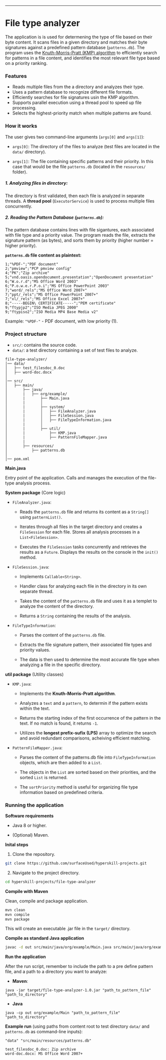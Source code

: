 ---
# File type analyzer

The application is is used for determening the type of file based on their byte content. It scans files in a given directory and matches their byte signatures against a predefined pattern database (`patterns.db`). The program uses the [Knuth-Morris-Pratt (KMP) algorithm](https://www.geeksforgeeks.org/kmp-algorithm-for-pattern-searching/) to efficiently search for patterns in a file content, and identifies the most relevant file type based on a priority ranking. 

### Features

- Reads multiple files from the a directory and analyzes their type.
- Uses a pattern database to recognize different file formats.
- Efficiently searches for file signatures usin the KMP algorithm.
- Supports parallel execution using a thread pool to speed up file processing.
- Selects the highest-priority match when multiple patterns are found.

### How it works

The user gives two command-line arguments (`args[0]` and `args[1]`):
   
   - `args[0]`: The directory of the files to analyze (test files are located in the `data/` directory).

   - `args[1]`: The file containing specific patterns and their priority. In this case that would be the file `patterns.db` (located in the `resources/` folder).


##### **1. Analyzing files in directory:** 

The directory is first validated, then each file is analyzed in separate threads. A **thread pool** (`ExecutorService`) is used to process multiple files concurrently.

##### **2. Reading the Pattern Database (`patterns.db`):**

The pattern database contains lines with file sigantures, each associated with file type and a priority value. The program reads the file, extracts the signature pattern (as bytes), and sorts them by priority (higher number = higher priority).

**`patterns.db` file content as plaintext:**

```plaintext
1;"%PDF-";"PDF document"
2;"pmview";"PCP pmview config"
4;"PK";"Zip archive"
5;"vnd.oasis.opendocument.presentation";"OpenDocument presentation"
6;"W.o.r.d";"MS Office Word 2003"
6;"P.o.w.e.r.P.o.i";"MS Office PowerPoint 2003"
7;"word/_rels";"MS Office Word 2007+"
7;"ppt/_rels";"MS Office PowerPoint 2007+"
7;"xl/_rels";"MS Office Excel 2007+"
8;"-----BEGIN\ CERTIFICATE-----";"PEM certificate"
9;"ftypjp2";"ISO Media JPEG 2000"
9;"ftypiso2";"ISO Media MP4 Base Media v2"
```
Example: `"%PDF-"` - PDF document, with low priority (1).

### Project structure

- `src/`: contains the source code.
- `data/`: a test directory containing a set of test files to analyze.

```plaintext
file-type-analyzer/
│── data/
│   ├── test_filesdoc_0.doc
│   ├── word-doc.docx
│
│── src/
│   ├── main/
│       ├── java/
│       |   ├── org/example/
│       |       ├── Main.java
│       |       │
│       |       ├── system/
│       |       │   ├── FileAnalyzer.java
│       |       │   ├── FileSession.java
│       |       │   ├── FileTypeInformation.java
│       |       │
│       |       ├── util/
│       |           ├── KMP.java
│       |           ├── PatternFileMapper.java
│       |
│       ├── resources/
│           ├── patterns.db
│
│── pom.xml
```
**Main.java**

Entry point of the application. Calls and manages the execution of the file-type analysis process. 

**System package** (Core logic)

- `FileAnalyzer.java`:

   - Reads the `patterns.db` file and returns its content as a `String[]` using `patternList()`.
    
   - Iterates through all files in the target directory and creates a `FileSession` for each file.
Stores all analysis processes in a `List<FileSession>`.

   - Executes the `FileSession` tasks concurrently and retrieves the results as a `Future`.
Displays the results on the console in the `init()` method.

- `FileSession.java`:

   - Implements `Callable<String>`. 
   
   - Handler class for analyzing each file in the directory in its own separate thread. 

   - Takes the content of the `patterns.db` file and uses it as a templet to analyze the content of the directory. 

   - Returns a `String`  containing the results of the analysis. 

- `FileTypeInformation`:

   - Parses the content of the `patterns.db` file.

   - Extracts the file signature pattern, their associated file types and priority values.

   - The data is then used to determine the most accurate file type when analyzing a file in the specific directory. 

**util package** (Utility classes)

- `KMP.java`:

   - Implements the **Knuth-Morris-Pratt algorithm**. 
   
   - Analyzes a `text` and a `pattern`, to determin if the pattern exists within the text.

   - Returns the starting index of the first occurrence of the pattern in the text. If no match is found, it returns `-1`.

   - Utilizes the **longest prefix-sufix (LPS)** array to optimize the search and avoid redundant comparisons, acheiving efficient matching. 

- `PatternFileMapper.java`:

   - Parses the content of the patterns.db file into `FileTypeInformation` objects, which are then added to a `List`.

   - The objects in the `List` are sorted based on their priorities, and the sorted `List` is returned.

   - The `sortPriority` method is useful for organizing file type information based on predefined criteria.

### Running the application

**Software requirements**

- Java 8 or higher.

- (Optional) Maven.

**Inital steps**

1. Clone the repository.

```bash
git clone https://github.com/surfaceUsed/hyperskill-projects.git
```

2. Navigate to the project directory.

```bash
cd hyperskill-projects/file-type-analyzer
```

**Compile with Maven**

Clean, compile and package application.

```bash
mvn clean
mvn compile
mvn package
```
This will create an executable .jar file in the `target/` directory.

**Compile as standard Java application**

```bash
javac -d out src/main/java/org/example/Main.java src/main/java/org/example/system/*.java src/main/java/org/example/util/*.java
```
**Run the application**

After the run script, remember to include the path to a pre define pattern file, and a path to a directory you want to analyze:

- **Maven**:

```plaintext
java -jar target/file-type-analyzer-1.0.jar "path_to_pattern_file" "path_to_directory"
```
- **Java**

```plaintext
java -cp out org/example/Main "path_to_pattern_file" "path_to_directory"
```

**Example run** (using paths from content root to test directory `data/` and `patterns.db` as command-line inputs): 

```plaintext
"data" "src/main/resources/patterns.db"
```

```plaintext
test_filesdoc_0.doc: Zip archive
word-doc.docx: MS Office Word 2007+
```